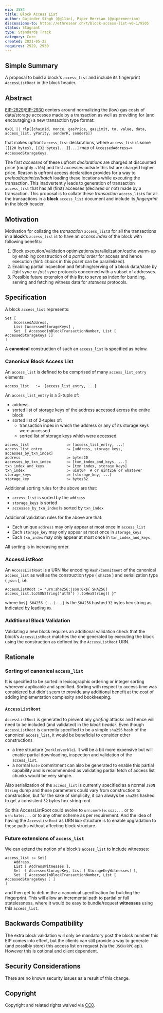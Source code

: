 ```yaml
---
eip: 3584
title: Block Access List
author: Gajinder Singh (@g11in), Piper Merriam (@pipermerriam)
discussions-to: https://ethresear.ch/t/block-access-list-v0-1/9505
status: Stagnant
type: Standards Track
category: Core
created: 2021-05-22
requires: 2929, 2930
---
```


## Simple Summary
A proposal to build a block's `access_list` and include its fingerprint `AccessListRoot` in the block header.

## Abstract
[EIP-2929](./eip-2929.md)/[EIP-2930](./eip-2930.md) centers around normalizing the (low) gas costs of data/storage accesses made by a transaction as well as providing for (and encouraging) a new transaction type format:
```
0x01 || rlp([chainId, nonce, gasPrice, gasLimit, to, value, data, access_list, yParity, senderR, senderS])
```
that makes upfront `access_list` declarations, where `access_list` is some `[[{20 bytes}, [{32 bytes}...]]...]` map of `AccessedAddress=> AccessedStorageKeys`.

The first *accesses* of these upfront *declarations* are charged at discounted price (roughly ~`10%`) and first accesses outside this list are charged higher price. Reason is upfront access declaration provides for a way to *preload/optimize/batch* loading these locations while executing the transaction.
This inadvertently leads to generation of transaction `access_list` that has all (first) accesses (declared or not) made by a transaction.
This proposal is to collate these *transaction* `access_list`s for all the transactions in a **block** `access_list` document and include its *fingerprint* in the block header.

## Motivation
Motivation for collating the *transaction* `access_list`s for all the transactions in a **block**’s `access_list` is to have an *access index* of the block with following benefits:
1. Block execution/validation optimizations/parallelization/cache warm-up by enabling construction of *a partial order* for access and hence execution (hint: *chains* in this *poset* can be parallelized).
2. Enabling partial inspection and fetching/serving of a block data/state by *light sync* or *fast sync* protocols concerned with a subset of addresses.
3. Possible future extension of this list to serve as index for bundling, serving and fetching witness data for *stateless* protocols.

## Specification
A block `access_list` represents:
```
Set [ 
    AccessedAddress, 
    List [AccessedStorageKeys] , 
    Set  [ AccessedInBlockTransactionNumber, List [ AccessedStorageKeys ]]  
]
```
A **canonical** construction of such an `access_list` is specified as below.

### Canonical Block Access List
An `access_list` is defined to be comprised of many `access_list_entry` elements:
```
access_list   :=  [access_list_entry, ...]
```

An `access_list_entry` is a 3-tuple of:
* address
* sorted list of storage keys of the address accessed across the entire block
* sorted list of 2-tuples of:
    * transaction index in which the address or any of its storage keys were accessed
    * sorted list of storage keys which were accessed

```
access_list                 := [access_list_entry, ...]
access_list_entry           := [address, storage_keys, accesses_by_txn_index]
address                     := bytes20
accesses_by_txn_index       := [txn_index_and_keys, ...]
txn_index_and_keys          := [txn_index, storage_keys]
txn_index                   := uint64  # or uint256 or whatever
storage_keys                := [storage_key, ...]
storage_key                 := bytes32
```

Additional sorting rules for the above are that:
* `access_list` is sorted by the `address`
* `storage_keys` is sorted
* `accesses_by_txn_index` is sorted by `txn_index`

Additional validation rules for the above are that:
* Each unique `address` may only appear at most once in `access_list`
* Each `storage_key` may only appear at most once in `storage_keys`
* Each `txn_index` may only appear at most once in `txn_index_and_keys`

All sorting is in increasing order.

### AccessListRoot
An `AccessListRoot` is a URN *like* encoding `Hash/Commitment` of the canonical `access_list` as well as the construction type ( `sha256` ) and serialization type ( `json` ), i.e.
```
AccessListRoot := "urn:sha256:json:0x${ SHA256( access_list.toJSONString('utf8') ).toHexString() }"
```
where `0x${ SHA256 (...)...}` is the `SHA256` hashed `32` bytes hex string as indicated by leading `0x`.

### Additional Block Validation
Validating a new block requires an additional validation check that the block’s `AccessListRoot` matches the one generated by executing the block using the construction as defined by the `AccessListRoot` URN.

## Rationale
### Sorting of canonical `access_list`
It is specified to be sorted in lexicographic ordering or integer sorting wherever applicable and specified. Sorting with respect to access time was considered but didn't seem to provide any additional benefit at the cost of adding implementation complexity and bookkeeping.

### `AccessListRoot` 
`AccessListRoot` is generated to prevent any *griefing* attacks and hence will need to be included (and validated) in the *block header*.
Even though `AccessListRoot` is currently specified to be a simple `sha256` hash of the canonical `access_list`, it would be beneficial to consider other constructions
* a tree structure (`merkle`/`verkle`). It will be a bit more expensive but will enable partial downloading, inspection and validation of the `access_list`. 
* a normal `kate` commitment can also be generated to enable this partial capability and is recommended as validating partial fetch of access list chunks would be very simple. 

Also serialization of the `access_list` is currently specified as a normal `JSON String` dump and these parameters could vary from construction to construction, but for the sake of simplicity, it can always be `sha256` hashed to get a consistent `32` bytes hex string root.

So this AccessListRoot could evolve to `urn:merkle:ssz:...` or to `urn:kate:...` or to any other scheme as per requirement. And the idea of having the `AccessListRoot` as URN *like* structure is to enable upgradation to these paths without affecting block structure.


### Future extensions of `access_list`
We can extend the notion of a block’s `access_list` to include witnesses:
```
access_list := Set[ 
    Address,
    List [ AddressWitnesses ],
    Set  [ AccessedStorageKey, List [ StorageKeyWitnesses] ],        
    Set  [ AccessedInBlockTransactionNumber, List [ AccessedStorageKeys ] ]
]
```
and then get to define the a canonical specification for building the fingerprint.
This will allow an incremental path to partial or full statelessness, where it would be easy to bundle/request **witnesses** using this `access_list`.

## Backwards Compatibility
The extra block validation will only be mandatory post the block number this EIP comes into effect, but the clients can still provide a way to generate (and possibly store) this access list  on request (via the `JSON/RPC` api). However this is optional and client dependent.

## Security Considerations
There are no known security issues as a result of this change.

## Copyright
Copyright and related rights waived via [CC0](../LICENSE.md).
